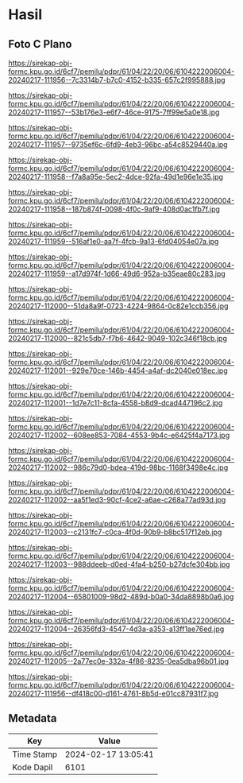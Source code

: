 # Hasil

## Foto C Plano

https://sirekap-obj-formc.kpu.go.id/6cf7/pemilu/pdpr/61/04/22/20/06/6104222006004-20240217-111956--7c3314b7-b7c0-4152-b335-657c2f995888.jpg

https://sirekap-obj-formc.kpu.go.id/6cf7/pemilu/pdpr/61/04/22/20/06/6104222006004-20240217-111957--53b176e3-e6f7-46ce-9175-7ff99e5a0e18.jpg

https://sirekap-obj-formc.kpu.go.id/6cf7/pemilu/pdpr/61/04/22/20/06/6104222006004-20240217-111957--9735ef6c-6fd9-4eb3-96bc-a54c8529440a.jpg

https://sirekap-obj-formc.kpu.go.id/6cf7/pemilu/pdpr/61/04/22/20/06/6104222006004-20240217-111958--f7a8a95e-5ec2-4dce-92fa-49d1e96e1e35.jpg

https://sirekap-obj-formc.kpu.go.id/6cf7/pemilu/pdpr/61/04/22/20/06/6104222006004-20240217-111958--187b874f-0098-4f0c-9af9-408d0ac1fb7f.jpg

https://sirekap-obj-formc.kpu.go.id/6cf7/pemilu/pdpr/61/04/22/20/06/6104222006004-20240217-111959--516af1e0-aa7f-4fcb-9a13-6fd04054e07a.jpg

https://sirekap-obj-formc.kpu.go.id/6cf7/pemilu/pdpr/61/04/22/20/06/6104222006004-20240217-111959--a17d974f-1d66-49d6-952a-b35eae80c283.jpg

https://sirekap-obj-formc.kpu.go.id/6cf7/pemilu/pdpr/61/04/22/20/06/6104222006004-20240217-112000--51da8a9f-0723-4224-9864-0c82e1ccb356.jpg

https://sirekap-obj-formc.kpu.go.id/6cf7/pemilu/pdpr/61/04/22/20/06/6104222006004-20240217-112000--821c5db7-f7b6-4642-9049-102c346f18cb.jpg

https://sirekap-obj-formc.kpu.go.id/6cf7/pemilu/pdpr/61/04/22/20/06/6104222006004-20240217-112001--929e70ce-146b-4454-a4af-dc2040e018ec.jpg

https://sirekap-obj-formc.kpu.go.id/6cf7/pemilu/pdpr/61/04/22/20/06/6104222006004-20240217-112001--1d7e7c11-8cfa-4558-b8d9-dcad447196c2.jpg

https://sirekap-obj-formc.kpu.go.id/6cf7/pemilu/pdpr/61/04/22/20/06/6104222006004-20240217-112002--608ee853-7084-4553-9b4c-e6425f4a7173.jpg

https://sirekap-obj-formc.kpu.go.id/6cf7/pemilu/pdpr/61/04/22/20/06/6104222006004-20240217-112002--986c79d0-bdea-419d-98bc-1168f3498e4c.jpg

https://sirekap-obj-formc.kpu.go.id/6cf7/pemilu/pdpr/61/04/22/20/06/6104222006004-20240217-112002--aa5f1ed3-90cf-4ce2-a6ae-c268a77ad93d.jpg

https://sirekap-obj-formc.kpu.go.id/6cf7/pemilu/pdpr/61/04/22/20/06/6104222006004-20240217-112003--c2131fc7-c0ca-4f0d-90b9-b8bc517f12eb.jpg

https://sirekap-obj-formc.kpu.go.id/6cf7/pemilu/pdpr/61/04/22/20/06/6104222006004-20240217-112003--988ddeeb-d0ed-4fa4-b250-b27dcfe304bb.jpg

https://sirekap-obj-formc.kpu.go.id/6cf7/pemilu/pdpr/61/04/22/20/06/6104222006004-20240217-112004--65801009-98d2-489d-b0a0-34da8898b0a6.jpg

https://sirekap-obj-formc.kpu.go.id/6cf7/pemilu/pdpr/61/04/22/20/06/6104222006004-20240217-112004--26356fd3-4547-4d3a-a353-a13ff1ae76ed.jpg

https://sirekap-obj-formc.kpu.go.id/6cf7/pemilu/pdpr/61/04/22/20/06/6104222006004-20240217-112005--2a77ec0e-332a-4f86-8235-0ea5dba96b01.jpg

https://sirekap-obj-formc.kpu.go.id/6cf7/pemilu/pdpr/61/04/22/20/06/6104222006004-20240217-111956--df418c00-d161-4761-8b5d-e01cc87931f7.jpg


## Metadata

| Key        | Value               |
| ---------- | ------------------- |
| Time Stamp | 2024-02-17 13:05:41 |
| Kode Dapil | 6101                |



